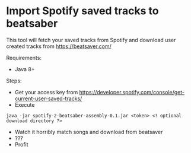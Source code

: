 # Import Spotify saved tracks to beatsaber

This tool will fetch your saved tracks from Spotify and download user created tracks from https://beatsaver.com/

Requirements:
- Java 8+

Steps:
- Get your access key from https://developer.spotify.com/console/get-current-user-saved-tracks/
- Execute 
```
java -jar spotify-2-beatsaber-assembly-0.1.jar <token> <? optional download directory ?>
```
- Watch it horribly match songs and download from beatsaver
- ???
- Profit
